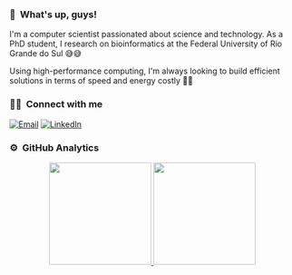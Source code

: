 ###  :wave: &nbsp;What's up, guys!

I'm a computer scientist passionated about science and technology. As a PhD student, I research on bioinformatics at the Federal University of Rio Grande do Sul 😅😅

Using high-performance computing, I'm always looking to build efficient solutions in terms of speed and energy costly 🚀🚀

### 🤝🏻 &nbsp;Connect with me

<a href="mailto:mateuz.boiani@gmail.com"><img alt="Email" src="https://img.shields.io/badge/Email-050d24?style=flat&logo=gmail"></a>
<a href="https://www.linkedin.com/in/mateus-boiani/"><img alt="LinkedIn" src="https://img.shields.io/badge/LinkedIn-050d24?style=flat&logo=linkedin"></a>

<!--
**mateuz/mateuz** is a ✨ _special_ ✨ repository because its `README.md` (this file) appears on your GitHub profile.

Here are some ideas to get you started:

- 🔭 I’m currently working on ...
- 🌱 I’m currently learning ...
- 👯 I’m looking to collaborate on ...
- 🤔 I’m looking for help with ...
- 💬 Ask me about ...
- 📫 How to reach me: ...
- 😄 Pronouns: ...
- ⚡ Fun fact: ...
-->

### ⚙️ &nbsp;GitHub Analytics

<p align="center">
  <a href="https://github.com/mateuz">
    <img height="180em" src="https://github-readme-stats-eight-theta.vercel.app/api?username=mateuz&show_icons=true&theme=algolia&include_all_commits=true&count_private=true" />
    <img height="180em" src="https://github-readme-stats-eight-theta.vercel.app/api/top-langs/?username=mateuz&layout=compact&exclude_lang=&theme=algolia" />
  </a>
</p>
